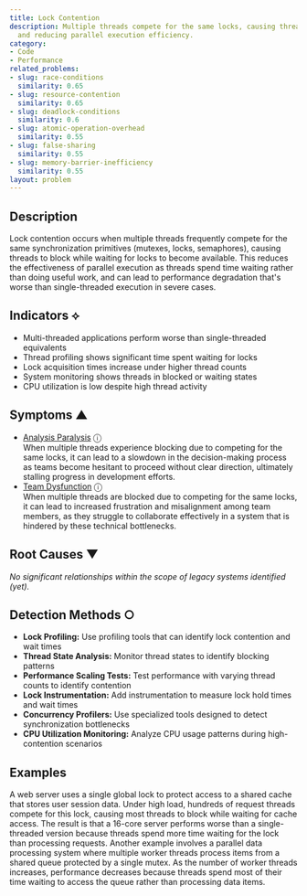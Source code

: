 ```yaml
---
title: Lock Contention
description: Multiple threads compete for the same locks, causing threads to block
  and reducing parallel execution efficiency.
category:
- Code
- Performance
related_problems:
- slug: race-conditions
  similarity: 0.65
- slug: resource-contention
  similarity: 0.65
- slug: deadlock-conditions
  similarity: 0.6
- slug: atomic-operation-overhead
  similarity: 0.55
- slug: false-sharing
  similarity: 0.55
- slug: memory-barrier-inefficiency
  similarity: 0.55
layout: problem
---
```


## Description

Lock contention occurs when multiple threads frequently compete for the same synchronization primitives (mutexes, locks, semaphores), causing threads to block while waiting for locks to become available. This reduces the effectiveness of parallel execution as threads spend time waiting rather than doing useful work, and can lead to performance degradation that's worse than single-threaded execution in severe cases.

## Indicators ⟡

- Multi-threaded applications perform worse than single-threaded equivalents
- Thread profiling shows significant time spent waiting for locks
- Lock acquisition times increase under higher thread counts
- System monitoring shows threads in blocked or waiting states
- CPU utilization is low despite high thread activity

## Symptoms ▲
- [Analysis Paralysis](analysis-paralysis.md) <span class="info-tooltip" title="Confidence: 0.401, Strength: 0.802">ⓘ</span>
<br/>  When multiple threads experience blocking due to competing for the same locks, it can lead to a slowdown in the decision-making process as teams become hesitant to proceed without clear direction, ultimately stalling progress in development efforts.
- [Team Dysfunction](team-dysfunction.md) <span class="info-tooltip" title="Confidence: 0.308, Strength: 0.773">ⓘ</span>
<br/>  When multiple threads are blocked due to competing for the same locks, it can lead to increased frustration and misalignment among team members, as they struggle to collaborate effectively in a system that is hindered by these technical bottlenecks.

## Root Causes ▼

*No significant relationships within the scope of legacy systems identified (yet).*

## Detection Methods ○

- **Lock Profiling:** Use profiling tools that can identify lock contention and wait times
- **Thread State Analysis:** Monitor thread states to identify blocking patterns
- **Performance Scaling Tests:** Test performance with varying thread counts to identify contention
- **Lock Instrumentation:** Add instrumentation to measure lock hold times and wait times
- **Concurrency Profilers:** Use specialized tools designed to detect synchronization bottlenecks
- **CPU Utilization Monitoring:** Analyze CPU usage patterns during high-contention scenarios

## Examples

A web server uses a single global lock to protect access to a shared cache that stores user session data. Under high load, hundreds of request threads compete for this lock, causing most threads to block while waiting for cache access. The result is that a 16-core server performs worse than a single-threaded version because threads spend more time waiting for the lock than processing requests. Another example involves a parallel data processing system where multiple worker threads process items from a shared queue protected by a single mutex. As the number of worker threads increases, performance decreases because threads spend most of their time waiting to access the queue rather than processing data items.
